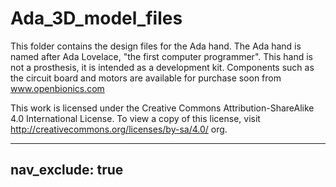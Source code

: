 # Ada_3D_model_files

This folder contains the design files for the Ada hand. 
The Ada hand is named after Ada Lovelace, "the first computer programmer". 
This hand is not a prosthesis, it is intended as a development kit. 
Components such as the circuit board and motors are available for purchase soon from www.openbionics.com

This work is licensed under the Creative Commons Attribution-ShareAlike 4.0 International License.
To view a copy of this license, visit http://creativecommons.org/licenses/by-sa/4.0/
org.

---
nav_exclude: true
---
